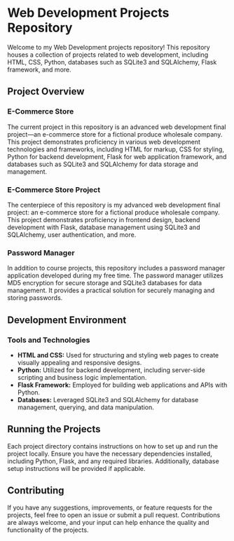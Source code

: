 # Web Development Projects Repository

Welcome to my Web Development projects repository! This repository houses a collection of projects related to web development, including HTML, CSS, Python, databases such as SQLite3 and SQLAlchemy, Flask framework, and more.

## Project Overview

### E-Commerce Store
The current project in this repository is an advanced web development final project—an e-commerce store for a fictional produce wholesale company. This project demonstrates proficiency in various web development technologies and frameworks, including HTML for markup, CSS for styling, Python for backend development, Flask for web application framework, and databases such as SQLite3 and SQLAlchemy for data storage and management.

### E-Commerce Store Project
The centerpiece of this repository is my advanced web development final project: an e-commerce store for a fictional produce wholesale company. This project demonstrates proficiency in frontend design, backend development with Flask, database management using SQLite3 and SQLAlchemy, user authentication, and more.

### Password Manager
In addition to course projects, this repository includes a password manager application developed during my free time. The password manager utilizes MD5 encryption for secure storage and SQLite3 databases for data management. It provides a practical solution for securely managing and storing passwords.

## Development Environment

### Tools and Technologies
- **HTML and CSS:** Used for structuring and styling web pages to create visually appealing and responsive designs.
- **Python:** Utilized for backend development, including server-side scripting and business logic implementation.
- **Flask Framework:** Employed for building web applications and APIs with Python.
- **Databases:** Leveraged SQLite3 and SQLAlchemy for database management, querying, and data manipulation.

## Running the Projects

Each project directory contains instructions on how to set up and run the project locally. Ensure you have the necessary dependencies installed, including Python, Flask, and any required libraries. Additionally, database setup instructions will be provided if applicable.

## Contributing

If you have any suggestions, improvements, or feature requests for the projects, feel free to open an issue or submit a pull request. Contributions are always welcome, and your input can help enhance the quality and functionality of the projects.